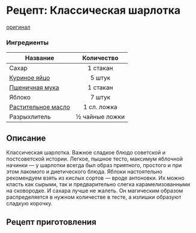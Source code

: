 # Рецепт: Классическая шарлотка
[оригинал](https://eda.ru/recepty/vypechka-deserty/klassicheskaja-sharlotka-21916)

### Ингредиенты
| Название        	| Количество    |
| -------------   	|:-------------:|
| Сахар  	| 1 стакан 			|
| [Куриное яйцо](applePieIngredients/egg.md) 	| 5 штук|
| [Пшеничная мука](applePieIngredients/wheat.md)	| 1 стакан 		|
| Яблоко			| 7 штук	|
| [Растительное масло](applePieIngredients/oil.md) 	| 1 сл. ложка|
| Разрыхлитель	| ½ чайные ложки|

## Описание
Классическая шарлотка. Важное сладкое блюдо советской и постсоветской истории. Легкое, пышное тесто, максимум яблочной начинки — у шарлотки всегда был образ приятного, простого и при этом лакомого и диетического блюда. Яблоки настоятельно рекомендуем взять из кислых сортов — вроде антоновки. Их можно класть как сырыми, так и предварительно слегка карамелизованными на сковородке. И сахара лучше не жалеть. Он магическим образом распределяется в нужном количестве в тесте, а излишки образуют сладкую корочку.

## Рецепт приготовления